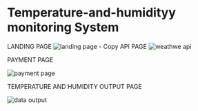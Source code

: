 # Temperature-and-humidityy monitoring System
LANDING PAGE
![landing page - Copy](https://user-images.githubusercontent.com/109501765/200185911-a313f0f6-8e08-447e-81f6-83d74cb7a169.png)
API PAGE
![weathwe api](https://user-images.githubusercontent.com/109501765/200186037-13360d93-137b-45b2-8a0f-80060a15e0af.png)

PAYMENT PAGE


![payment page](https://user-images.githubusercontent.com/109501765/200186104-b6c53356-8b6a-43d0-a43b-e81be1fd2087.png)

TEMPERATURE AND HUMIDITY OUTPUT PAGE 


![data output](https://user-images.githubusercontent.com/109501765/200186181-1a786e49-ad6f-4651-9a2c-2de43d63cb0c.png)

